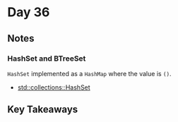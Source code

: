 # Day 36

## Notes

### HashSet and BTreeSet

`HashSet` implemented as a `HashMap` where the value is `()`.

- [std::collections::HashSet](https://doc.rust-lang.org/std/collections/struct.HashSet.html)

## Key Takeaways
